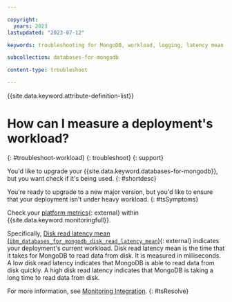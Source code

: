 ```yaml
---

copyright:
  years: 2023
lastupdated: "2023-07-12"

keywords: troubleshooting for MongoDB, workload, logging, latency mean, disk latency

subcollection: databases-for-mongodb

content-type: troubleshoot

---
```


{{site.data.keyword.attribute-definition-list}}

# How can I measure a deployment's workload?
{: #troubleshoot-workload}
{: troubleshoot}
{: support}

You'd like to upgrade your {{site.data.keyword.databases-for-mongodb}}, but you want check if it's being used. 
{: #shortdesc}

You're ready to upgrade to a new major version, but you'd like to ensure that your deployment isn't under heavy workload. 
{: #tsSymptoms}

Check your [platform metrics](/docs/monitoring?topic=monitoring-platform_metrics_enabling){: external} within {{site.data.keyword.monitoringfull}}. 

Specifically, [Disk read latency mean (`ibm_databases_for_mongodb_disk_read_latency_mean`)](/docs/databases-for-mongodb?topic=databases-for-mongodb-monitoring#ibm_databases_for_mongodb_disk_read_latency_mean){: external} indicates your deployment's current workload. Disk read latency mean is the time that it takes for MongoDB to read data from disk. It is measured in milliseconds. A low disk read latency indicates that MongoDB is able to read data from disk quickly. A high disk read latency indicates that MongoDB is taking a long time to read data from disk.

For more information, see [Monitoring Integration](/docs/databases-for-mongodb?topic=databases-for-mongodb-monitoring).
{: #tsResolve}
